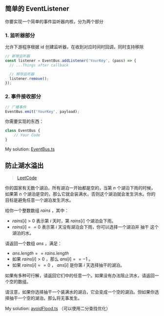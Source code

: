 ## 简单的 EventListener

你要实现一个简单的事件监听器内核，分为两个部分

### 1. 监听器部分

允许下游程序根据 id 创建监听器，在收到对应时间时回调，同时支持移除

```js
// 新增监听器
const listener = EventBus.addListener('YourKey', (pass) => {
  // ...Things after callback

  // 移除监听器
  listener.remove();
});
```

### 2. 事件接收部分

```js
// 广播事件
EventBus.emit('YourKey', payload);
```

你需要实现的东西：

```js
class EventBus {
    // Your Code
}
```

My solution: [EventBus.ts](./eventListener.js)

## 防止湖水溢出

> [LeetCode](https://leetcode.cn/problems/avoid-flood-in-the-city/description/)

你的国家有无数个湖泊，所有湖泊一开始都是空的，当第 $n$ 个湖泊下雨的时候，如果第 $n$ 个湖泊是空的，那么它就会装满水，否则这个湖泊就会发生洪水。你的目标是避免任意一个湖泊发生洪水。

给你一个整数数组 $rains$ ，其中：

- $rains[i] > 0$ 表示第 $i$ 天时，第 $rains[i]$ 个湖泊会下雨。
- $rains[i] == 0$ 表示第 $i$ 天没有湖泊会下雨，你可以选择一个湖泊并 抽干 这个湖泊的水。

请返回一个数组 $ans$ ，满足：

- $ans.length == rains.length$
- 如果 $rains[i] > 0$ ，那么 $ans[i] == -1$ 。
- 如果 $rains[i] == 0$ ， $ans[i]$ 是你第 $i$ 天选择抽干的湖泊。

如果有多种可行解，请返回它们中的任意一个。如果没有办法阻止洪水，请返回一个空的数组。

请注意，如果你选择抽干一个装满水的湖泊，它会变成一个空的湖泊。但如果你选择抽干一个空的湖泊，那么将无事发生。

My solution: [avoidFlood.ts](./avoidFlood.ts) （可以使用二分查找优化）
